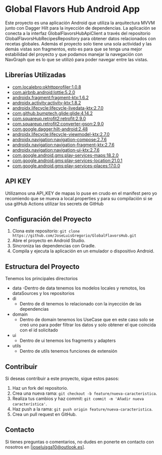 # Global Flavors Hub Android App

Este proyecto es una aplicación Android que utiliza la arquitectura MVVM junto con Dagger Hilt para la inyección de dependencias. La aplicación se conecta a la interfaz GlobalFlavorsHubApiClient a través del repositorio GlobalFlavorsHubRecipesRepository para obtener datos relacionados con recetas globales.
Además el proyecto solo tiene una sola actividad y las demás vistas son fragmentos, esto es para que se tenga una mejor estabilidad del proyecto y que podamos manejar la navegación con NavGraph que es lo que se utilizó para poder navegar entre las vistas.

## Librerías Utilizadas

- [com.localebro:okhttpprofiler:1.0.8](https://github.com/itkacher/OkHttpProfiler)
- [com.airbnb.android:lottie:5.2.0](https://github.com/airbnb/lottie-android)
- [androidx.fragment:fragment-ktx:1.6.2](https://developer.android.com/jetpack/androidx/releases/fragment)
- [androidx.activity:activity-ktx:1.8.2](https://developer.android.com/jetpack/androidx/releases/activity)
- [androidx.lifecycle:lifecycle-livedata-ktx:2.7.0](https://developer.android.com/jetpack/androidx/releases/lifecycle)
- [com.github.bumptech.glide:glide:4.14.2](https://github.com/bumptech/glide)
- [com.squareup.retrofit2:retrofit:2.9.0](https://square.github.io/retrofit/)
- [com.squareup.retrofit2:converter-gson:2.9.0](https://github.com/square/retrofit)
- [com.google.dagger:hilt-android:2.48](https://dagger.dev/hilt/)
- [androidx.lifecycle:lifecycle-viewmodel-ktx:2.7.0](https://developer.android.com/jetpack/androidx/releases/lifecycle)
- [androidx.navigation:navigation-compose:2.7.6](https://developer.android.com/jetpack/androidx/releases/navigation)
- [androidx.navigation:navigation-fragment-ktx:2.7.6](https://developer.android.com/jetpack/androidx/releases/navigation)
- [androidx.navigation:navigation-ui-ktx:2.7.6](https://developer.android.com/jetpack/androidx/releases/navigation)
- [com.google.android.gms:play-services-maps:18.2.0](https://developers.google.com/maps/documentation/android-sdk/overview)
- [com.google.android.gms:play-services-location:21.0.1](https://developers.google.com/android/guides/setup)
- [com.google.android.gms:play-services-places:17.0.0](https://developers.google.com/places/android-sdk/)

## API KEY
Utilizamos una API_KEY de mapas lo puse en crudo en el manifest pero yo recomiendo que se mueva a local.properties y para su compilación si se usa gitHub Actions utilizar los secrets de GitHub

## Configuración del Proyecto

1. Clona este repositorio: `git clone https://github.com/JoseLuisGregorio/GlobalFlavorsHub.git`
2. Abre el proyecto en Android Studio.
3. Sincroniza las dependencias con Gradle.
4. Compila y ejecuta la aplicación en un emulador o dispositivo Android.

## Estructura del Proyecto
Tenemos los principales directorios
- data
  -Dentro de data tenemos los modelos locales y remotos, los dataSources y los repositorios
- di
  - Dentro de di tenemos lo relacionado con la inyección de las dependencias
- domain
  - Dentro de domain tenemos los UseCase que en este caso solo se creó uno para poder filtrar los datos y solo obtener el que coincida con el id solicitado
- ui
  - Dentro de ui tenemos los fragments y adapters
- utils
  - Dentro de utils tenemos funciones de extensión


## Contribuir

Si deseas contribuir a este proyecto, sigue estos pasos:

1. Haz un fork del repositorio.
2. Crea una nueva rama: `git checkout -b feature/nueva-caracteristica`.
3. Realiza tus cambios y haz commit: `git commit -m 'Añadir nueva característica'`.
4. Haz push a la rama: `git push origin feature/nueva-caracteristica`.
5. Crea un pull request en GitHub.

## Contacto

Si tienes preguntas o comentarios, no dudes en ponerte en contacto con nosotros en [joseluisga10@outlook.es].